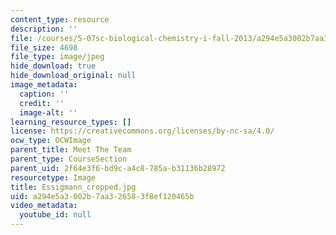 ```yaml
---
content_type: resource
description: ''
file: /courses/5-07sc-biological-chemistry-i-fall-2013/a294e5a3002b7aa326583f8ef120465b_Essigmann_cropped.jpg
file_size: 4698
file_type: image/jpeg
hide_download: true
hide_download_original: null
image_metadata:
  caption: ''
  credit: ''
  image-alt: ''
learning_resource_types: []
license: https://creativecommons.org/licenses/by-nc-sa/4.0/
ocw_type: OCWImage
parent_title: Meet The Team
parent_type: CourseSection
parent_uid: 2f64e3f6-bd9c-a4c8-785a-b31136b28972
resourcetype: Image
title: Essigmann_cropped.jpg
uid: a294e5a3-002b-7aa3-2658-3f8ef120465b
video_metadata:
  youtube_id: null
---
```


